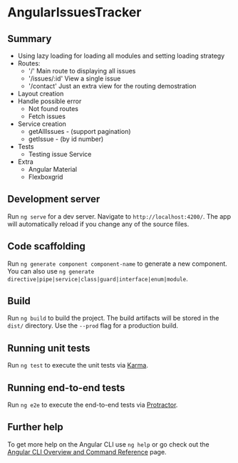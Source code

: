 # AngularIssuesTracker

## Summary

* Using lazy loading for loading all modules and setting loading strategy
* Routes:
  * '/'           Main route to displaying all issues
  * '/issues/:id' View a single issue
  * '/contact'    Just an extra view for the routing demostration
* Layout creation
* Handle possible error
  * Not found routes
  * Fetch issues
* Service creation
  * getAllIssues - (support pagination)
  * getIssue     - (by id number)
* Tests
  * Testing issue Service
* Extra
  * Angular Material
  * Flexboxgrid


## Development server

Run `ng serve` for a dev server. Navigate to `http://localhost:4200/`. The app will automatically reload if you change any of the source files.

## Code scaffolding

Run `ng generate component component-name` to generate a new component. You can also use `ng generate directive|pipe|service|class|guard|interface|enum|module`.

## Build

Run `ng build` to build the project. The build artifacts will be stored in the `dist/` directory. Use the `--prod` flag for a production build.

## Running unit tests

Run `ng test` to execute the unit tests via [Karma](https://karma-runner.github.io).

## Running end-to-end tests

Run `ng e2e` to execute the end-to-end tests via [Protractor](http://www.protractortest.org/).

## Further help

To get more help on the Angular CLI use `ng help` or go check out the [Angular CLI Overview and Command Reference](https://angular.io/cli) page.
